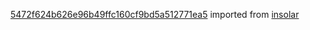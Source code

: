 [5472f624b626e96b49ffc160cf9bd5a512771ea5](https://github.com/insolar/insolar/commit/5472f624b626e96b49ffc160cf9bd5a512771ea5) imported from [insolar](https://github.com/insolar/insolar)

